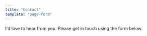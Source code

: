 ```yaml
---
title: "Contact"
template: "page-form"
---
```


I'd love to hear from you. Please get in touch using the form below.
